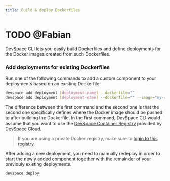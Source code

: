 ```yaml
---
title: Build & deploy Dockerfiles
---
```


# TODO @Fabian

DevSpace CLI lets you easily build Dockerfiles and define deployments for the Docker images created from such Dockerfiles.

### Add deployments for existing Dockerfiles
Run one of the following commands to add a custom component to your deployments based on an existing Dockerfile:
```bash
devspace add deployment [deployment-name] --dockerfile=""
devspace add deployment [deployment-name] --dockerfile="" --image="my-registry.tld/[username]/[image]"
```
The difference between the first command and the second one is that the second one specifically defines where the Docker image should be pushed to after building the Dockerfile. In the first command, DevSpace CLI would assume that you want to use the [DevSpace Container Registry](/docs/cloud/images/dscr-io) provided by DevSpace Cloud.

> If you are using a private Docker registry, make sure to [login to this registry](/docs/image-building/authentication).

After adding a new deployment, you need to manually redeploy in order to start the newly added component together with the remainder of your previouly existing deployments.
```bash
devspace deploy
```

